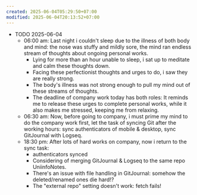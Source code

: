 ```yaml
---
created: 2025-06-04T05:29:50+07:00
modified: 2025-06-04T20:13:52+07:00
---
```


- TODO 2025-06-04
  - 06:00 am: Last night i couldn't sleep due to the illness of both body and mind: the nose was stuffy and mildly sore, the mind ran endless stream of thoughts about ongoing personal works. 
    - Lying for more than an hour unable to sleep, i sat up to meditate and calm these thoughts down. 
    - Facing these perfectionist thoughts and urges to do, i saw they are really strong.
    - The body's illness was not strong enough to pull my mind out of these streams of thoughts.
    - The deadline of company work today has both roles: It reminds me to release these urges to complete personal works, while it also makes me stressed, keeping me from relaxing.
  - 06:30 am: Now, before going to company, i must prime my mind to do the company work first, let the task of syncing Git after the working hours: sync authenticators of mobile & desktop, sync GitJournal with Logseq.
  - 18:30 pm: After lots of hard works on company, now i return to the sync task: 
    - authenticators synced
    - Considering of merging GitJournal & Logseq to the same repo UniinfoNotes.
    - There's an issue with file handling in GitJournal: somehow the deleted/renamed ones die hard!?
    - The "external repo" setting doesn't work: fetch fails!
